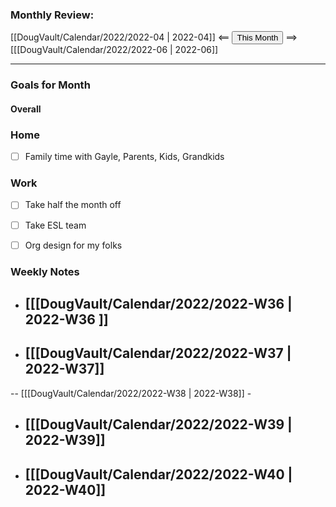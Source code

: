 ### Monthly Review:

[[DougVault/Calendar/2022/2022-04 | 2022-04]] <== <button class="date_button_today">This Month</button> ==> [[[DougVault/Calendar/2022/2022-06 | 2022-06]]

---

### Goals for Month

#### Overall


### Home
- [ ] Family time with Gayle, Parents, Kids, Grandkids


### Work
- [ ] Take half the month off
- [ ] Take ESL team
- [ ] Org design for my folks


### Weekly Notes
- [[[DougVault/Calendar/2022/2022-W36 | 2022-W36 ]]
	- 
- [[[DougVault/Calendar/2022/2022-W37 | 2022-W37]]
	- 
-- [[[DougVault/Calendar/2022/2022-W38 | 2022-W38]]
	- 
- [[[DougVault/Calendar/2022/2022-W39 | 2022-W39]]
	- 
- [[[DougVault/Calendar/2022/2022-W40 | 2022-W40]]
	- 

